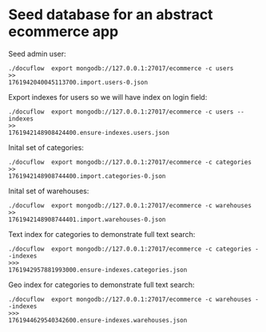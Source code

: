 # Seed database for an abstract ecommerce app

Seed admin user:

```
./docuflow  export mongodb://127.0.0.1:27017/ecommerce -c users
>>
1761942040045113700.import.users-0.json
```

Export indexes for users so we will have index on login field:

```
./docuflow  export mongodb://127.0.0.1:27017/ecommerce -c users --indexes
>>
1761942148908424400.ensure-indexes.users.json
```

Inital set of categories:
```
./docuflow  export mongodb://127.0.0.1:27017/ecommerce -c categories
>>
1761942148908744400.import.categories-0.json
```

Inital set of warehouses:
```
./docuflow  export mongodb://127.0.0.1:27017/ecommerce -c warehouses
>>
1761942148908744401.import.warehouses-0.json
```

Text index for categories to demonstrate full text search:

```
./docuflow  export mongodb://127.0.0.1:27017/ecommerce -c categories --indexes
>>>
1761942957881993000.ensure-indexes.categories.json
```

Geo index for categories to demonstrate full text search:
```
./docuflow  export mongodb://127.0.0.1:27017/ecommerce -c warehouses --indexes
>>>
1761944629540342600.ensure-indexes.warehouses.json
```
